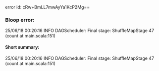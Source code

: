 error id: cRw+BmLL7mwAyYa1KcP2Mg==
### Bloop error:

25/06/18 00:20:16 INFO DAGScheduler: Final stage: ShuffleMapStage 47 (count at main.scala:151)
#### Short summary: 

25/06/18 00:20:16 INFO DAGScheduler: Final stage: ShuffleMapStage 47 (count at main.scala:151)